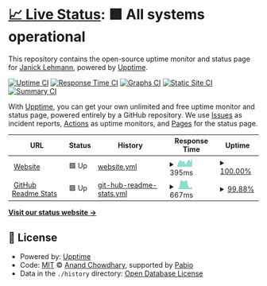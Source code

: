 # [📈 Live Status](https://JanickLehmann.github.io/upptime): <!--live status--> **🟩 All systems operational**

This repository contains the open-source uptime monitor and status page for [Janick Lehmann](janicklehmann.ch), powered by [Upptime](https://github.com/upptime/upptime).

[![Uptime CI](https://github.com/JanickLehmann/upptime/workflows/Uptime%20CI/badge.svg)](https://github.com/JanickLehmann/upptime/actions?query=workflow%3A%22Uptime+CI%22)
[![Response Time CI](https://github.com/JanickLehmann/upptime/workflows/Response%20Time%20CI/badge.svg)](https://github.com/JanickLehmann/upptime/actions?query=workflow%3A%22Response+Time+CI%22)
[![Graphs CI](https://github.com/JanickLehmann/upptime/workflows/Graphs%20CI/badge.svg)](https://github.com/JanickLehmann/upptime/actions?query=workflow%3A%22Graphs+CI%22)
[![Static Site CI](https://github.com/JanickLehmann/upptime/workflows/Static%20Site%20CI/badge.svg)](https://github.com/JanickLehmann/upptime/actions?query=workflow%3A%22Static+Site+CI%22)
[![Summary CI](https://github.com/JanickLehmann/upptime/workflows/Summary%20CI/badge.svg)](https://github.com/JanickLehmann/upptime/actions?query=workflow%3A%22Summary+CI%22)

With [Upptime](https://upptime.js.org), you can get your own unlimited and free uptime monitor and status page, powered entirely by a GitHub repository. We use [Issues](https://github.com/JanickLehmann/upptime/issues) as incident reports, [Actions](https://github.com/JanickLehmann/upptime/actions) as uptime monitors, and [Pages](https://JanickLehmann.github.io/upptime) for the status page.

<!--start: status pages-->
<!-- This summary is generated by Upptime (https://github.com/upptime/upptime) -->
<!-- Do not edit this manually, your changes will be overwritten -->
<!-- prettier-ignore -->
| URL | Status | History | Response Time | Uptime |
| --- | ------ | ------- | ------------- | ------ |
| <img alt="" src="https://icons.duckduckgo.com/ip3/janicklehmann.ch.ico" height="13"> [Website](https://janicklehmann.ch) | 🟩 Up | [website.yml](https://github.com/JanickLehmann/upptime/commits/HEAD/history/website.yml) | <details><summary><img alt="Response time graph" src="./graphs/website/response-time-week.png" height="20"> 395ms</summary><br><a href="https://JanickLehmann.github.io/upptime/history/website"><img alt="Response time 356" src="https://img.shields.io/endpoint?url=https%3A%2F%2Fraw.githubusercontent.com%2FJanickLehmann%2Fupptime%2FHEAD%2Fapi%2Fwebsite%2Fresponse-time.json"></a><br><a href="https://JanickLehmann.github.io/upptime/history/website"><img alt="24-hour response time 654" src="https://img.shields.io/endpoint?url=https%3A%2F%2Fraw.githubusercontent.com%2FJanickLehmann%2Fupptime%2FHEAD%2Fapi%2Fwebsite%2Fresponse-time-day.json"></a><br><a href="https://JanickLehmann.github.io/upptime/history/website"><img alt="7-day response time 395" src="https://img.shields.io/endpoint?url=https%3A%2F%2Fraw.githubusercontent.com%2FJanickLehmann%2Fupptime%2FHEAD%2Fapi%2Fwebsite%2Fresponse-time-week.json"></a><br><a href="https://JanickLehmann.github.io/upptime/history/website"><img alt="30-day response time 340" src="https://img.shields.io/endpoint?url=https%3A%2F%2Fraw.githubusercontent.com%2FJanickLehmann%2Fupptime%2FHEAD%2Fapi%2Fwebsite%2Fresponse-time-month.json"></a><br><a href="https://JanickLehmann.github.io/upptime/history/website"><img alt="1-year response time 356" src="https://img.shields.io/endpoint?url=https%3A%2F%2Fraw.githubusercontent.com%2FJanickLehmann%2Fupptime%2FHEAD%2Fapi%2Fwebsite%2Fresponse-time-year.json"></a></details> | <details><summary><a href="https://JanickLehmann.github.io/upptime/history/website">100.00%</a></summary><a href="https://JanickLehmann.github.io/upptime/history/website"><img alt="All-time uptime 99.97%" src="https://img.shields.io/endpoint?url=https%3A%2F%2Fraw.githubusercontent.com%2FJanickLehmann%2Fupptime%2FHEAD%2Fapi%2Fwebsite%2Fuptime.json"></a><br><a href="https://JanickLehmann.github.io/upptime/history/website"><img alt="24-hour uptime 100.00%" src="https://img.shields.io/endpoint?url=https%3A%2F%2Fraw.githubusercontent.com%2FJanickLehmann%2Fupptime%2FHEAD%2Fapi%2Fwebsite%2Fuptime-day.json"></a><br><a href="https://JanickLehmann.github.io/upptime/history/website"><img alt="7-day uptime 100.00%" src="https://img.shields.io/endpoint?url=https%3A%2F%2Fraw.githubusercontent.com%2FJanickLehmann%2Fupptime%2FHEAD%2Fapi%2Fwebsite%2Fuptime-week.json"></a><br><a href="https://JanickLehmann.github.io/upptime/history/website"><img alt="30-day uptime 99.82%" src="https://img.shields.io/endpoint?url=https%3A%2F%2Fraw.githubusercontent.com%2FJanickLehmann%2Fupptime%2FHEAD%2Fapi%2Fwebsite%2Fuptime-month.json"></a><br><a href="https://JanickLehmann.github.io/upptime/history/website"><img alt="1-year uptime 99.97%" src="https://img.shields.io/endpoint?url=https%3A%2F%2Fraw.githubusercontent.com%2FJanickLehmann%2Fupptime%2FHEAD%2Fapi%2Fwebsite%2Fuptime-year.json"></a></details>
| <img alt="" src="https://icons.duckduckgo.com/ip3/github-readme-stats-tawny-chi-62.vercel.app.ico" height="13"> [GitHub Readme Stats](https://github-readme-stats-tawny-chi-62.vercel.app/api/status/up) | 🟩 Up | [git-hub-readme-stats.yml](https://github.com/JanickLehmann/upptime/commits/HEAD/history/git-hub-readme-stats.yml) | <details><summary><img alt="Response time graph" src="./graphs/git-hub-readme-stats/response-time-week.png" height="20"> 667ms</summary><br><a href="https://JanickLehmann.github.io/upptime/history/git-hub-readme-stats"><img alt="Response time 645" src="https://img.shields.io/endpoint?url=https%3A%2F%2Fraw.githubusercontent.com%2FJanickLehmann%2Fupptime%2FHEAD%2Fapi%2Fgit-hub-readme-stats%2Fresponse-time.json"></a><br><a href="https://JanickLehmann.github.io/upptime/history/git-hub-readme-stats"><img alt="24-hour response time 691" src="https://img.shields.io/endpoint?url=https%3A%2F%2Fraw.githubusercontent.com%2FJanickLehmann%2Fupptime%2FHEAD%2Fapi%2Fgit-hub-readme-stats%2Fresponse-time-day.json"></a><br><a href="https://JanickLehmann.github.io/upptime/history/git-hub-readme-stats"><img alt="7-day response time 667" src="https://img.shields.io/endpoint?url=https%3A%2F%2Fraw.githubusercontent.com%2FJanickLehmann%2Fupptime%2FHEAD%2Fapi%2Fgit-hub-readme-stats%2Fresponse-time-week.json"></a><br><a href="https://JanickLehmann.github.io/upptime/history/git-hub-readme-stats"><img alt="30-day response time 976" src="https://img.shields.io/endpoint?url=https%3A%2F%2Fraw.githubusercontent.com%2FJanickLehmann%2Fupptime%2FHEAD%2Fapi%2Fgit-hub-readme-stats%2Fresponse-time-month.json"></a><br><a href="https://JanickLehmann.github.io/upptime/history/git-hub-readme-stats"><img alt="1-year response time 645" src="https://img.shields.io/endpoint?url=https%3A%2F%2Fraw.githubusercontent.com%2FJanickLehmann%2Fupptime%2FHEAD%2Fapi%2Fgit-hub-readme-stats%2Fresponse-time-year.json"></a></details> | <details><summary><a href="https://JanickLehmann.github.io/upptime/history/git-hub-readme-stats">99.88%</a></summary><a href="https://JanickLehmann.github.io/upptime/history/git-hub-readme-stats"><img alt="All-time uptime 99.96%" src="https://img.shields.io/endpoint?url=https%3A%2F%2Fraw.githubusercontent.com%2FJanickLehmann%2Fupptime%2FHEAD%2Fapi%2Fgit-hub-readme-stats%2Fuptime.json"></a><br><a href="https://JanickLehmann.github.io/upptime/history/git-hub-readme-stats"><img alt="24-hour uptime 99.16%" src="https://img.shields.io/endpoint?url=https%3A%2F%2Fraw.githubusercontent.com%2FJanickLehmann%2Fupptime%2FHEAD%2Fapi%2Fgit-hub-readme-stats%2Fuptime-day.json"></a><br><a href="https://JanickLehmann.github.io/upptime/history/git-hub-readme-stats"><img alt="7-day uptime 99.88%" src="https://img.shields.io/endpoint?url=https%3A%2F%2Fraw.githubusercontent.com%2FJanickLehmann%2Fupptime%2FHEAD%2Fapi%2Fgit-hub-readme-stats%2Fuptime-week.json"></a><br><a href="https://JanickLehmann.github.io/upptime/history/git-hub-readme-stats"><img alt="30-day uptime 99.64%" src="https://img.shields.io/endpoint?url=https%3A%2F%2Fraw.githubusercontent.com%2FJanickLehmann%2Fupptime%2FHEAD%2Fapi%2Fgit-hub-readme-stats%2Fuptime-month.json"></a><br><a href="https://JanickLehmann.github.io/upptime/history/git-hub-readme-stats"><img alt="1-year uptime 99.96%" src="https://img.shields.io/endpoint?url=https%3A%2F%2Fraw.githubusercontent.com%2FJanickLehmann%2Fupptime%2FHEAD%2Fapi%2Fgit-hub-readme-stats%2Fuptime-year.json"></a></details>

<!--end: status pages-->

[**Visit our status website →**](https://JanickLehmann.github.io/upptime)

## 📄 License

- Powered by: [Upptime](https://github.com/upptime/upptime)
- Code: [MIT](./LICENSE) © [Anand Chowdhary](https://anandchowdhary.com), supported by [Pabio](https://pabio.com)
- Data in the `./history` directory: [Open Database License](https://opendatacommons.org/licenses/odbl/1-0/)

